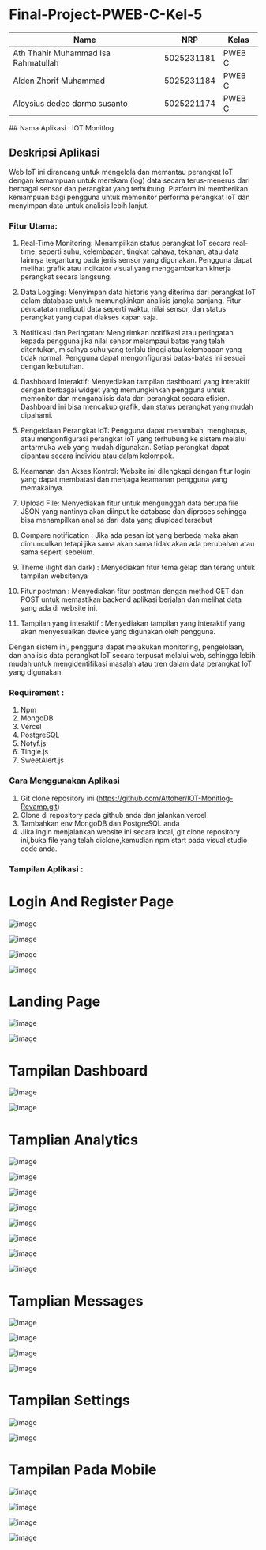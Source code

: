 ﻿# Final-Project-PWEB-C-Kel-5

| Name           | NRP        | Kelas     |
| ---            | ---        | ----------|
| Ath Thahir Muhammad Isa Rahmatullah | 5025231181 | PWEB C |
| Alden Zhorif Muhammad | 5025231184 | PWEB C |
| Aloysius dedeo darmo susanto  | 5025221174 | PWEB C |

﻿## Nama Aplikasi : IOT Monitlog
 
## Deskripsi Aplikasi 
Web IoT ini dirancang untuk mengelola dan memantau perangkat IoT dengan kemampuan untuk merekam (log) data secara terus-menerus dari berbagai sensor dan perangkat yang terhubung. Platform ini memberikan kemampuan bagi pengguna untuk memonitor performa perangkat IoT dan menyimpan data untuk analisis lebih lanjut.

### Fitur Utama:
1. Real-Time Monitoring:
   Menampilkan status perangkat IoT secara real-time, seperti suhu, kelembapan, tingkat cahaya, tekanan, atau data lainnya tergantung pada jenis sensor yang digunakan.
   Pengguna dapat melihat grafik atau indikator visual yang menggambarkan kinerja perangkat secara langsung.
  
2. Data Logging:
   Menyimpan data historis yang diterima dari perangkat IoT dalam database untuk memungkinkan analisis jangka panjang.
   Fitur pencatatan meliputi data seperti waktu, nilai sensor, dan status perangkat yang dapat diakses kapan saja.

4. Notifikasi dan Peringatan:
  Mengirimkan notifikasi atau peringatan kepada pengguna jika nilai sensor melampaui batas yang telah ditentukan, misalnya suhu yang terlalu tinggi atau kelembapan yang tidak normal.
  Pengguna dapat mengonfigurasi batas-batas ini sesuai dengan kebutuhan.

5. Dashboard Interaktif:
   Menyediakan tampilan dashboard yang interaktif dengan berbagai widget yang memungkinkan pengguna untuk memonitor dan menganalisis data dari perangkat secara efisien.
   Dashboard ini bisa mencakup grafik, dan status perangkat yang mudah dipahami.
   
7. Pengelolaan Perangkat IoT:
   Pengguna dapat menambah, menghapus, atau mengonfigurasi perangkat IoT yang terhubung ke sistem melalui antarmuka web yang mudah digunakan.
   Setiap perangkat dapat dipantau secara individu atau dalam kelompok.
   
8. Keamanan dan Akses Kontrol:
   Website ini dilengkapi dengan fitur login yang dapat membatasi dan menjaga keamanan pengguna yang memakainya.
   
9. Upload File:
    Menyediakan fitur untuk mengunggah data berupa file JSON yang nantinya akan diinput ke database dan diproses sehingga bisa menampilkan analisa dari data yang diupload tersebut
    
10. Compare notification :
    Jika ada pesan iot yang berbeda maka akan dimunculkan tetapi jika sama akan sama tidak akan ada perubahan atau sama seperti sebelum.

11. Theme (light dan dark) :
    Menyediakan fitur tema gelap dan terang untuk tampilan websitenya

12. Fitur postman :
    Menyediakan fitur postman dengan method GET dan POST untuk memastikan backend aplikasi berjalan dan melihat data yang ada di website ini.

13. Tampilan yang interaktif :
    Menyediakan tampilan yang interaktif yang akan menyesuaikan device yang digunakan oleh pengguna.

Dengan sistem ini, pengguna dapat melakukan monitoring, pengelolaan, dan analisis data perangkat IoT secara terpusat melalui web, sehingga lebih mudah untuk mengidentifikasi masalah atau tren dalam data perangkat IoT yang digunakan.

### Requirement :
1. Npm
2. MongoDB
3. Vercel
4. PostgreSQL
5. Notyf.js
6. Tingle.js
7. SweetAlert.js

### Cara Menggunakan Aplikasi 
1. Git clone repository ini (https://github.com/Attoher/IOT-Monitlog-Revamp.git)
2. Clone di repository pada github anda dan jalankan vercel
3. Tambahkan env MongoDB dan PostgreSQL anda
4. Jika ingin menjalankan website ini secara local, git clone repository ini,buka file yang telah diclone,kemudian npm start pada visual studio code anda.

### Tampilan Aplikasi :

# Login And Register Page 

![image](https://github.com/user-attachments/assets/d765ea45-52c1-4354-bed9-457bedb4e741)

![image](https://github.com/user-attachments/assets/5fd74510-4947-44d7-8782-257f4231d4cc)

![image](https://github.com/user-attachments/assets/92aed347-fe99-4059-a982-b13dc3abb60d)

![image](https://github.com/user-attachments/assets/53884dbb-6e78-445f-a55e-cc8fe955bccb)

# Landing Page 

![image](https://github.com/user-attachments/assets/7c018a4b-019f-47a7-b5c8-aba46625a445)

![image](https://github.com/user-attachments/assets/7de3ba01-f7c4-4324-994c-197e0ab21380)

# Tampilan Dashboard 

![image](https://github.com/user-attachments/assets/0133ae3e-026f-4a35-874c-512a2f52fc6f)

![image](https://github.com/user-attachments/assets/eaf93c90-8be6-410e-a424-142ba710d83f)

# Tamplian Analytics 

![image](https://github.com/user-attachments/assets/634b9e12-ea89-497b-bbff-2e77bc1ae767)

![image](https://github.com/user-attachments/assets/a246d077-85f9-4a19-b1e0-5a19fcaa786f)

![image](https://github.com/user-attachments/assets/879d2732-5c68-4859-aca7-51aa9ed7f7f4)

![image](https://github.com/user-attachments/assets/0ca2f0b8-7eae-4f9e-824f-25895023991b)

![image](https://github.com/user-attachments/assets/924fc039-a57f-4ce7-935e-823a191250d7)

![image](https://github.com/user-attachments/assets/3ad22c7b-bcee-4ce2-b899-600895e09bff)

![image](https://github.com/user-attachments/assets/e1adcd23-778f-405f-ba8f-ab7aab03e0a3)

![image](https://github.com/user-attachments/assets/5489f60e-b130-40e8-81f4-2057bb08666e)

# Tamplian Messages 

![image](https://github.com/user-attachments/assets/dce0bcbe-cdce-43b7-b1b1-410692e8a14f)

![image](https://github.com/user-attachments/assets/54948764-7269-476a-9e6b-e5a36352539e)

![image](https://github.com/user-attachments/assets/d262c631-ceea-444c-8df8-96d798ba78fe)

![image](https://github.com/user-attachments/assets/108de168-2223-4768-8a5f-8a8c60d48e60)


# Tampilan Settings 

![image](https://github.com/user-attachments/assets/4baba3d3-2cc9-4ea1-92d8-d443b4a21b31)

![image](https://github.com/user-attachments/assets/dadd4db3-22d4-4e94-b493-29d6d2df6909)

# Tampilan Pada Mobile 

![image](https://github.com/user-attachments/assets/dd99c55a-f5d9-4dca-916a-3f4a018dd266)

![image](https://github.com/user-attachments/assets/73ada115-e767-4b82-a7b6-ea825512ed6c)

![image](https://github.com/user-attachments/assets/86fe7b49-ef33-4fe9-85a8-d1cee483f22b)

![image](https://github.com/user-attachments/assets/fe6ba2d2-5f39-48da-9c94-548a0f8da19a)


























